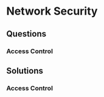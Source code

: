 # Network Security #

## Questions ##

### Access Control ###



## Solutions ##

### Access Control ###
